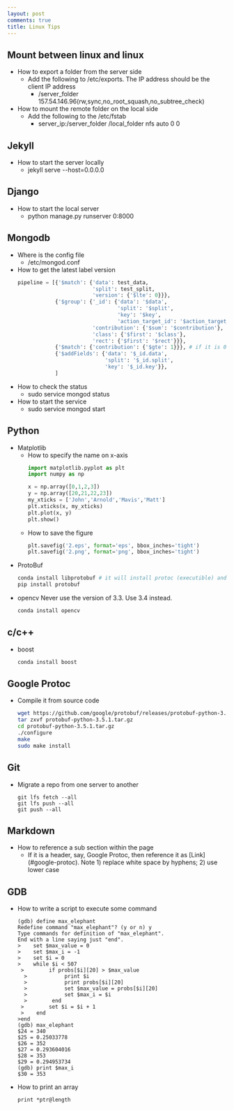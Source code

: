 ```yaml
---
layout: post
comments: true
title: Linux Tips
---
```


## Mount between linux and linux
* How to export a folder from the server side
    * Add the following to /etc/exports. The IP address should be the
client IP address
        * /server_folder       157.54.146.96(rw,sync,no_root_squash,no_subtree_check) 
* How to mount the remote folder on the local side
    * Add the following to the /etc/fstab
        * server_ip:/server_folder         /local_folder   nfs    auto    0       0

## Jekyll
* How to start the server locally
    * jekyll serve --host=0.0.0.0

## Django
* How to start the local server
    * python manage.py runserver 0:8000

## Mongodb
* Where is the config file
    * /etc/mongod.conf
* How to get the latest label version
  ``` python
  pipeline = [{'$match': {'data': test_data, 
                          'split': test_split,
                          'version': {'$lte': 0}}},
              {'$group': {'_id': {'data': '$data',
                                  'split': '$split',
                                  'key': '$key',
                                  'action_target_id': '$action_target_id'},
                          'contribution': {'$sum': '$contribution'},
                          'class': {'$first': '$class'},
                          'rect': {'$first': '$rect'}}},
              {'$match': {'contribution': {'$gte': 1}}}, # if it is 0, it means we removed the box
              {'$addFields': {'data': '$_id.data', 
                              'split': '$_id.split',
                              'key': '$_id.key'}},
              ]
  ```
* How to check the status
    * sudo service mongod status
* How to start the service
    * sudo service mongod start

## Python
* Matplotlib
    * How to specify the name on x-axis
      ```python
      import matplotlib.pyplot as plt
      import numpy as np
      
      x = np.array([0,1,2,3])
      y = np.array([20,21,22,23])
      my_xticks = ['John','Arnold','Mavis','Matt']
      plt.xticks(x, my_xticks)
      plt.plot(x, y)
      plt.show()
      ```
    * How to save the figure
      ```python
      plt.savefig('2.eps', format='eps', bbox_inches='tight')
      plt.savefig('2.png', format='png', bbox_inches='tight')
      ```
* ProtoBuf
  ```bash
  conda install libprotobuf # it will install protoc (executible) and the include/lib. The python lib is not installed
  pip install protobuf
  ```
* opencv
  Never use the version of 3.3. Use 3.4 instead.
  ```bash
  conda install opencv
  ```

## c/c++
* boost
  ```bash
  conda install boost
  ```

## Google Protoc
* Compile it from source code
  ```bash
  wget https://github.com/google/protobuf/releases/protobuf-python-3.5.1.tar.gz
  tar zxvf protobuf-python-3.5.1.tar.gz
  cd protobuf-python-3.5.1.tar.gz
  ./configure
  make
  sudo make install
  ```

## Git
* Migrate a repo from one server to another
  ```shell
  git lfs fetch --all
  git lfs push --all 
  git push --all
  ```

## Markdown
* How to reference a sub section within the page
  * If it is a header, say, Google Protoc, then reference it as 
    \[Link](#google-protoc)\. Note 1) replace white space by hyphens; 2) use
    lower case

## GDB
* How to write a script to execute some command
  ```shell
  (gdb) define max_elephant
  Redefine command "max_elephant"? (y or n) y
  Type commands for definition of "max_elephant".
  End with a line saying just "end".
  >    set $max_value = 0
  >    set $max_i = -1
  >    set $i = 0
  >    while $i < 507
   >        if probs[$i][20] > $max_value
    >            print $i
    >            print probs[$i][20]
    >            set $max_value = probs[$i][20]
    >            set $max_i = $i
    >        end
   >        set $i = $i + 1
   >    end
  >end
  (gdb) max_elephant
  $24 = 340
  $25 = 0.25033778
  $26 = 352
  $27 = 0.293604016
  $28 = 353
  $29 = 0.294953734
  (gdb) print $max_i
  $30 = 353
  ```

* How to print an array
  ```shell
  print *ptr@length
  ```


